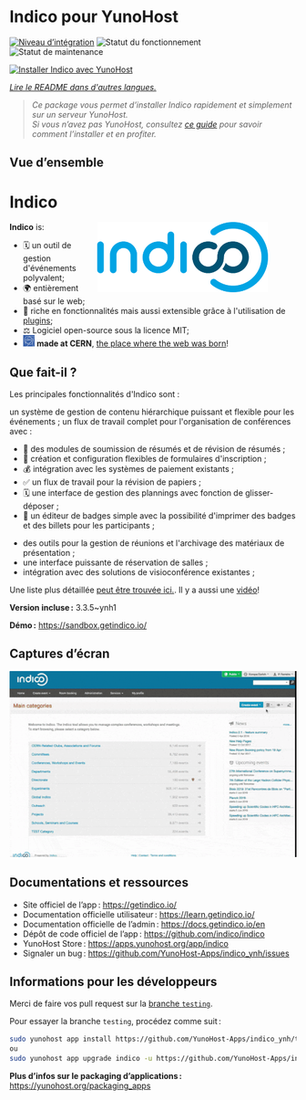 <!--
Nota bene : ce README est automatiquement généré par <https://github.com/YunoHost/apps/tree/master/tools/readme_generator>
Il NE doit PAS être modifié à la main.
-->

# Indico pour YunoHost

[![Niveau d’intégration](https://apps.yunohost.org/badge/integration/indico)](https://ci-apps.yunohost.org/ci/apps/indico/)
![Statut du fonctionnement](https://apps.yunohost.org/badge/state/indico)
![Statut de maintenance](https://apps.yunohost.org/badge/maintained/indico)

[![Installer Indico avec YunoHost](https://install-app.yunohost.org/install-with-yunohost.svg)](https://install-app.yunohost.org/?app=indico)

*[Lire le README dans d'autres langues.](./ALL_README.md)*

> *Ce package vous permet d’installer Indico rapidement et simplement sur un serveur YunoHost.*  
> *Si vous n’avez pas YunoHost, consultez [ce guide](https://yunohost.org/install) pour savoir comment l’installer et en profiter.*

## Vue d’ensemble

# Indico 

<img src="https://github.com/indico/indico/raw/master/indico/web/static/images/logo_indico.png"
     align="right"
     width="300"
     style="width: 300px; float: right; margin-right: 50px;">

**Indico** is:
 * 🗓 un outil de gestion d'événements polyvalent;
 * 🌍 entièrement basé sur le web;
 * 🧩 riche en fonctionnalités mais aussi extensible grâce à l'utilisation de [plugins](https://docs.getindico.io/en/stable/plugins/);
 * ⚖️ Logiciel open-source sous la licence MIT;
 * <img src="https://raw.githubusercontent.com/indico/assets/master/cern_badge.png" width="20"> **made at CERN**, [the place where the web was born](https://home.cern/science/computing/birth-web)!

## Que fait-il ?
Les principales fonctionnalités d'Indico sont :

un système de gestion de contenu hiérarchique puissant et flexible pour les événements ;
un flux de travail complet pour l'organisation de conférences avec :
 * 📢 des modules de soumission de résumés et de révision de résumés ;
 * 📝 création et configuration flexibles de formulaires d'inscription ;
 * 💰 intégration avec les systèmes de paiement existants ;
 * ✅ un flux de travail pour la révision de papiers ;
 * 🗓 une interface de gestion des plannings avec fonction de glisser-déposer ;
 * 🎫 un éditeur de badges simple avec la possibilité d'imprimer des badges et des billets pour les participants ;
- des outils pour la gestion de réunions et l'archivage des matériaux de présentation ;
- une interface puissante de réservation de salles ;
- intégration avec des solutions de visioconférence existantes ;

Une liste plus détaillée [peut être trouvée ici.](https://getindico.io/features/). Il y a aussi une [vidéo](https://www.youtube.com/watch?v=yo8rgg9dOcc)!


**Version incluse :** 3.3.5~ynh1

**Démo :** <https://sandbox.getindico.io/>

## Captures d’écran

![Capture d’écran de Indico](./doc/screenshots/sneakpeek.gif)

## Documentations et ressources

- Site officiel de l’app : <https://getindico.io/>
- Documentation officielle utilisateur : <https://learn.getindico.io/>
- Documentation officielle de l’admin : <https://docs.getindico.io/en>
- Dépôt de code officiel de l’app : <https://github.com/indico/indico>
- YunoHost Store : <https://apps.yunohost.org/app/indico>
- Signaler un bug : <https://github.com/YunoHost-Apps/indico_ynh/issues>

## Informations pour les développeurs

Merci de faire vos pull request sur la [branche `testing`](https://github.com/YunoHost-Apps/indico_ynh/tree/testing).

Pour essayer la branche `testing`, procédez comme suit :

```bash
sudo yunohost app install https://github.com/YunoHost-Apps/indico_ynh/tree/testing --debug
ou
sudo yunohost app upgrade indico -u https://github.com/YunoHost-Apps/indico_ynh/tree/testing --debug
```

**Plus d’infos sur le packaging d’applications :** <https://yunohost.org/packaging_apps>
